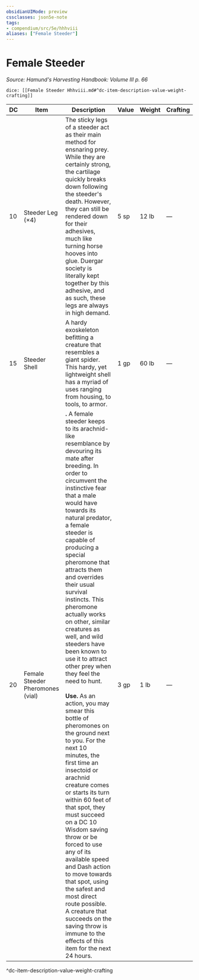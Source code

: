 ```yaml
---
obsidianUIMode: preview
cssclasses: json5e-note
tags:
- compendium/src/5e/hhhviii
aliases: ["Female Steeder"]
---
```

# Female Steeder
*Source: Hamund's Harvesting Handbook: Volume III p. 66* 

`dice: [[Female Steeder Hhhviii.md#^dc-item-description-value-weight-crafting]]`

| DC | Item | Description | Value | Weight | Crafting |
|----|------|-------------|-------|--------|----------|
| 10 | Steeder Leg (×4) | The sticky legs of a steeder act as their main method for ensnaring prey. While they are certainly strong, the cartilage quickly breaks down following the steeder's death. However, they can still be rendered down for their adhesives, much like turning horse hooves into glue. Duergar society is literally kept together by this adhesive, and as such, these legs are always in high demand. | 5 sp | 12 lb | — |
| 15 | Steeder Shell | A hardy exoskeleton befitting a creature that resembles a giant spider. This hardy, yet lightweight shell has a myriad of uses ranging from housing, to tools, to armor. | 1 gp | 60 lb | — |
| 20 | Female Steeder Pheromones (vial) | **.** A female steeder keeps to its arachnid-like resemblance by devouring its mate after breeding. In order to circumvent the instinctive fear that a male would have towards its natural predator, a female steeder is capable of producing a special pheromone that attracts them and overrides their usual survival instincts. This pheromone actually works on other, similar creatures as well, and wild steeders have been known to use it to attract other prey when they feel the need to hunt.<br /><br />**Use.** As an action, you may smear this bottle of pheromones on the ground next to you. For the next 10 minutes, the first time an insectoid or arachnid creature comes or starts its turn within 60 feet of that spot, they must succeed on a DC 10 Wisdom saving throw or be forced to use any of its available speed and Dash action to move towards that spot, using the safest and most direct route possible. A creature that succeeds on the saving throw is immune to the effects of this item for the next 24 hours. | 3 gp | 1 lb | — |
^dc-item-description-value-weight-crafting